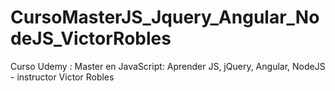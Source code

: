 # CursoMasterJS_Jquery_Angular_NodeJS_VictorRobles
Curso Udemy : Master en JavaScript: Aprender JS, jQuery, Angular, NodeJS - instructor Victor Robles
